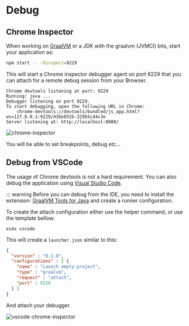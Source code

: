 # Debug

## Chrome Inspector

When working on [GraalVM](https://graalvm.org) or a JDK with the graalvm (JVMCI) bits, start your application as:

```sh
npm start -- -Dinspect=9229
```

This will start a Chrome inspector debugger agent on port 9229 that you can attach for a remote
debug session from your Browser.

```
Chrome devtools listening at port: 9229
Running: java ...
Debugger listening on port 9229.
To start debugging, open the following URL in Chrome:
    chrome-devtools://devtools/bundled/js_app.html?ws=127.0.0.1:9229/436e852b-329b5c44c3e
Server listening at: http://localhost:8080/
```

![chrome-inspector](./res/debug.png)

You will be able to set breakpoints, debug etc...

## Debug from VSCode

The usage of Chrome devtools is not a hard requirement. You can also debug the application using
[Visual Studio Code](https://code.visualstudio.com).

::: warning
Before you can debug from the IDE, you need to install the extension: [GraalVM Tools for Java](https://marketplace.visualstudio.com/items?itemName=oracle-labs-graalvm.graalvm) and create a runner configuration.

To create the attach configuration either use the helper command, or use the template bellow:

```
es4x vscode
```

This will create a `launcher.json` similar to this:

```json
{
  "version" : "0.2.0",
  "configurations" : [ {
    "name" : "Launch empty-project",
    "type" : "graalvm",
    "request" : "attach",
    "port" : 9229
  } ]
}
```

And attach your debugger.

![vscode-chrome-inspector](./res/vscode-debug.png)
